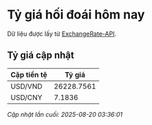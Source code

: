 # Tỷ giá hối đoái hôm nay

Dữ liệu được lấy từ [ExchangeRate-API](https://www.exchangerate-api.com/).

## Tỷ giá cập nhật

| Cặp tiền tệ | Tỷ giá |
|---|---|
| USD/VND | 26228.7561 |
| USD/CNY | 7.1836 |

*Cập nhật lần cuối: 2025-08-20 03:36:01*

